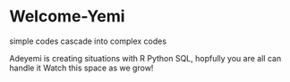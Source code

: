 # Welcome-Yemi
simple codes cascade into complex codes

Adeyemi is creating situations with R Python SQL, hopfully you are all can handle it
Watch this space as we grow!
